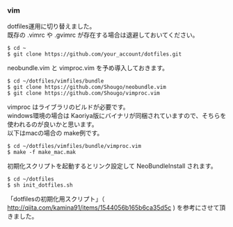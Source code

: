 ### vim ###

dotfiles運用に切り替えました。  
既存の .vimrc や .gvimrc が存在する場合は退避しておいてください。  

    $ cd ~
    $ git clone https://github.com/your_account/dotfiles.git

neobundle.vim と vimproc.vim を予め導入しておきます。

    $ cd ~/dotfiles/vimfiles/bundle
    $ git clone https://github.com/Shougo/neobundle.vim
    $ git clone https://github.com/Shougo/vimproc.vim

vimproc はライブラリのビルドが必要です。  
windows環境の場合は Kaoriya版にバイナリが同梱されていますので、そちらを使われるのが良いかと思います。  
以下はmacの場合の make例です。  

    $ cd ~/dotfiles/vimfiles/bundle/vimproc.vim
    $ make -f make_mac.mak

初期化スクリプトを起動するとリンク設定して NeoBundleInstall されます。  

    $ cd ~/dotfiles
    $ sh init_dotfiles.sh

「dotfilesの初期化用スクリプト」（ http://qiita.com/kamina91/items/1544056b165b6ca35d5c ) を参考にさせて頂きました。

